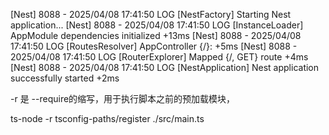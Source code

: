 [Nest] 8088  - 2025/04/08 17:41:50     LOG [NestFactory] Starting Nest application...
[Nest] 8088  - 2025/04/08 17:41:50     LOG [InstanceLoader] AppModule dependencies initialized +13ms
[Nest] 8088  - 2025/04/08 17:41:50     LOG [RoutesResolver] AppController {/}: +5ms
[Nest] 8088  - 2025/04/08 17:41:50     LOG [RouterExplorer] Mapped {/, GET} route +4ms
[Nest] 8088  - 2025/04/08 17:41:50     LOG [NestApplication] Nest application successfully started +2ms


-r 是 --require的缩写，用于执行脚本之前的预加载模块，

ts-node -r tsconfig-paths/register ./src/main.ts
